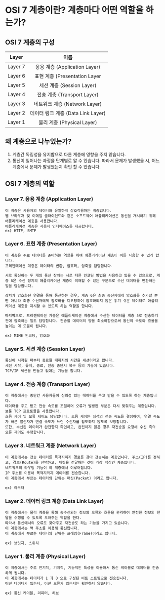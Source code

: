 # OSI 7 계층이란? 계층마다 어떤 역할을 하는가?

## OSI 7 계층의 구성

|  Layer  |                이름                |
| :-----: | :--------------------------------: |
| Layer 7 |   응용 계층 (Application Layer)    |
| Layer 6 |   표현 계층 (Presentation Layer    |
| Layer 5 |     세션 계층 (Session Layer)      |
| Layer 4 |    전송 계층 (Transport Layer)     |
| Layer 3 |   네트워크 계층 (Network Layer)    |
| Layer 2 | 데이터 링크 계층 (Data Link Layer) |
| Layer 1 |     물리 계층 (Physical Layer)     |

## 왜 계층으로 나누었는가?

1. 계층간 독립성을 유지함으로 다른 계층에 영향을 주지 않습니다.
2. 통신이 일어나는 과정을 단계별로 알 수 있습니다. 따라서 문제가 발생했을 시, 어느 계층에서 문제가 발생했는지 확인 할 수 있습니다.

## OSI 7 계층의 역할

### Layer 7. 응용 계층 (Application Layer)

    이 계층은 사용자의 데이터와 유일하게 상호작용하는 계층입니다. 
    웹 브라우저 및 이메일 클라이언트와 같은 소프트웨어 애플리케이션은 통신을 개시하기 위해 애플리케이션 계층을 사용합니다. 
    애플리케이션 계층은 사용자 인터페이스를 제공합니다.
    ex) HTTP, SMTP

### Layer 6. 표현 계층 (Presentation Layer)

    이 계층은 주로 데이터를 준비하는 역할을 하여 애플리케이션 계층이 이를 사용할 수 있게 합니다. 
    프레젠테이션 계층은 데이터의 변환, 암호화, 압축을 담당합니다.

    서로 통신하는 두 개의 통신 장치는 서로 다른 인코딩 방법을 사용하고 있을 수 있으므로, 계층 6은 수신 장치의 애플리케이션 계층이 이해할 수 있는 구문으로 수신 데이터를 변환하는 일을 담당합니다.

    장치가 암호화된 연결을 통해 통신하는 경우, 계층 6은 최종 송신자에게 암호화를 추가할 뿐만 아니라 최종 수신자에게 암호화를 디코딩하여 암호화되지 않은 읽기 쉬운 데이터로 애플리케이션 계층을 제시할 수 있도록 하는 역할을 합니다.

    마지막으로, 프레젠테이션 계층은 애플리케이션 계층에서 수신한 데이터를 계층 5로 전송하기 전에 압축하는 일도 담당합니다. 전송할 데이터의 양을 최소화함으로써 통신의 속도와 효율을 높이는 데 도움이 됩니다.

    ex) MIME 인코딩, 암호화

### Layer 5. 세션 계층 (Session Layer)

    통신이 시작될 때부터 종료될 때까지의 시간을 세션이라고 합니다. 
    세션 시작, 유지, 종료, 전송 중단시 복구 등의 기능이 있습니다.
    TCP/IP 세션을 만들고 없애는 기능을 합니다.

### Layer 4. 전송 계층 (Transport Layer)

    이 계층에서는 종단간 사용자들이 신뢰성 있는 데이터를 주고 받을 수 있도록 하는 계층입니다. 
    데이터를 주고 받고 전송 속도를 조절하며 오류가 발생된 부분은 다시 맞춰주는 계층입니다. 
    보통 TCP 프로토콜을 사용합니다. 
    흐름 제어 및 오류 제어도 담당합니다. 흐름 제어는 최적의 전송 속도를 결정하여, 연결 속도가 빠른 발신자가 연결 속도가 느린 수신자를 압도하지 않도록 보장합니다. 
    또한, 수신된 데이터가 완전한지 확인하고, 완전하지 않은 경우 재전송을 요청해 수신 측의 오류 제어도 수행합니다.

### Layer 3. 네트워크 계층 (Network Layer)

    이 계층에서는 전송 데이터를 목적지까지 경로를 찾아 전송하는 계층입니다. 주소(IP)를 정하고, 경로(Route)를 선택하고, 패킷을 전달하는 것이 가장 핵심인 계층입니다.
    네트워크의 라우팅 기능이 이 계층에서 이루어집니다. 
    IP 주소를 이용해 목적지까지 데이터를 전송합니다.
    이 계층에서 부르는 데이터의 단위는 패킷(Packet) 이라고 합니다.

    ex) 라우터

### Layer 2. 데이터 링크 계층 (Data Link Layer)

    이 계층에서는 물리 계층을 통해 송수신되는 정보의 오류와 흐름을 관리하여 안전한 정보의 전달을 수행할 수 있도록 도와주는 역할을 한다. 
    따라서 통신에서의 오류도 찾아주고 재전송도 하는 기능을 가지고 있습니다. 
    이 계층에서는 맥 주소를 이용해 통신합니다. 
    이 계층에서 부르는 데이터의 단위는 프레임(Frame)이라고 합니다.

    ex) 브릿지, 스위치

### Layer 1. 물리 계층 (Physical Layer)

    이 계층에서는 주로 전기적, 기계적, 기능적인 특성을 이용해서 통신 케이블로 데이터를 전송하게 됩니다. 
    이 계층에서는 데이터가 1 과 0 으로 구성된 비트 스트림으로 전송됩니다.
    어떤 데이터가 있는지, 어떤 오류가 있는지는 확인하지 않습니다.

    ex) 통신 케이블, 리피터, 허브
